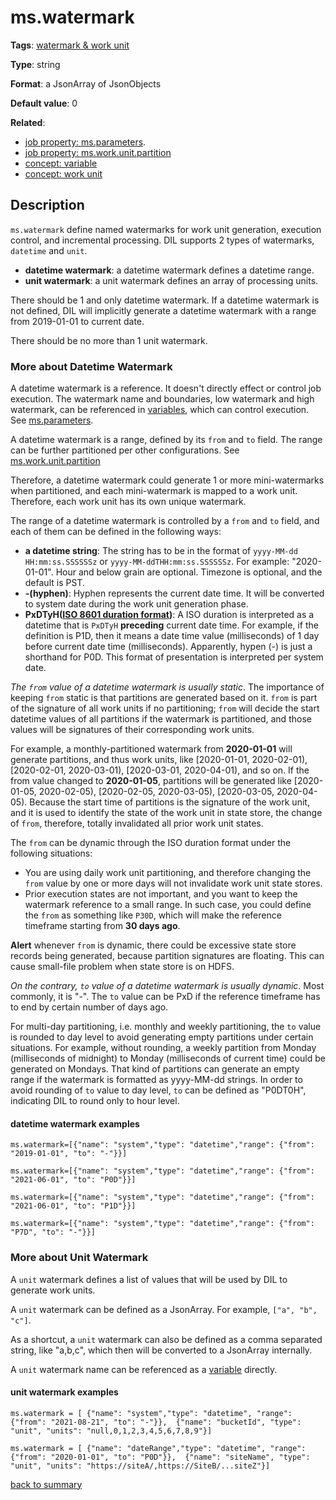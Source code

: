 # ms.watermark

**Tags**: 
[watermark & work unit](https://github.com/linkedin/data-integration-library/blob/master/docs/parameters/categories.md#watermark-work-unit-properties)

**Type**: string

**Format**: a JsonArray of JsonObjects

**Default value**: 0

**Related**:

- [job property: ms.parameters](https://github.com/linkedin/data-integration-library/blob/master/docs/parameters/ms.parameters.md).
- [job property: ms.work.unit.partition](https://github.com/linkedin/data-integration-library/blob/master/docs/parameters/ms.work.unit.partition.md)
- [concept: variable](https://github.com/linkedin/data-integration-library/blob/master/docs/concepts/variable.md) 
- [concept: work unit](https://github.com/linkedin/data-integration-library/blob/master/docs/concepts/work-unit.md)

## Description

`ms.watermark` define named watermarks for work unit generation, execution control, 
and incremental processing. DIL supports 2 types of watermarks, `datetime` and `unit`.

- **datetime watermark**: a datetime watermark defines a datetime range. 
- **unit watermark**: a unit watermark defines an array of processing units.

There should be 1 and only datetime watermark. If a datetime watermark is not defined,
DIL will implicitly generate a datetime watermark with a range from 2019-01-01 to current date.

There should be no more than 1 unit watermark.  

### More about Datetime Watermark

A datetime watermark is a reference. It doesn't directly effect or control
job execution. The watermark name and boundaries, low watermark 
and high watermark, can be referenced in [variables](https://github.com/linkedin/data-integration-library/blob/master/docs/concepts/variable.md),
which can control execution. 
See [ms.parameters](https://github.com/linkedin/data-integration-library/blob/master/docs/parameters/ms.parameters.md).

A datetime watermark is a range, defined by its `from` and `to` field. The range
can be further partitioned per other configurations. 
See [ms.work.unit.partition](https://github.com/linkedin/data-integration-library/blob/master/docs/parameters/ms.work.unit.partition.md) 

Therefore, a datetime watermark could generate 1 or more mini-watermarks when 
partitioned, and each mini-watermark is mapped to a work unit. Therefore, 
each work unit has its own unique watermark.

The range of a datetime watermark is controlled by a `from` and `to` field, and
each of them can be defined in the following ways:

- **a datetime string**: The string has to be in the format of `yyyy-MM-dd HH:mm:ss.SSSSSSz` 
or `yyyy-MM-ddTHH:mm:ss.SSSSSSz`. For example: "2020-01-01". Hour and below grain
are optional. Timezone is optional, and the default is PST. 
- **-(hyphen)**: Hyphen represents the current date time. It will be converted to 
system date during the work unit generation phase. 
- **PxDTyH([ISO 8601 duration format](https://en.wikipedia.org/wiki/ISO_8601#Durations))**:
A ISO duration is interpreted as a datetime 
that is `PxDTyH` **preceding** current date time. For example, if the definition
is P1D, then it means a date time value (milliseconds) of 1 day before current
date time (milliseconds). Apparently, hypen (-) is just a shorthand for P0D. 
This format of presentation is interpreted per system date. 

_The `from` value of a datetime watermark is usually static_.
The importance of keeping `from` static is that partitions are generated 
based on it. `from` is part of the signature of all work units if no partitioning;
 `from` will decide the start datetime values of all partitions if the watermark
is partitioned, and those values will be signatures of their corresponding 
work units. 

For example, a monthly-partitioned watermark from **2020-01-01** will generate
partitions, and thus work units, like [2020-01-01, 2020-02-01), [2020-02-01, 2020-03-01),
[2020-03-01, 2020-04-01), and so on. If the from value changed to **2020-01-05**,
partitions will be generated like [2020-01-05, 2020-02-05), [2020-02-05, 2020-03-05),
[2020-03-05, 2020-04-05). Because the start time of partitions is the signature
of the work unit, and it is used to identify the state of the work unit in 
state store, the change of `from`, therefore, totally invalidated all prior
work unit states. 

The `from` can be dynamic through the ISO duration format under 
the following situations:

- You are using daily work unit partitioning, and therefore changing the `from` value
by one or more days will not invalidate work unit state stores.  
- Prior execution states are not important, and you want to keep the watermark 
reference to a small range. In such case, you could define the `from` as something
like `P30D`, which will make the reference timeframe starting from **30 days ago**.

**Alert** whenever `from` is dynamic, there could be excessive state store 
records being generated, because partition signatures are floating. This can 
cause small-file problem when state store is on HDFS.  
 
_On the contrary, `to` value of a datetime watermark is usually dynamic_. Most
commonly, it is "-". The `to` value can be PxD if the reference timeframe has to 
end by certain number of days ago. 

For multi-day partitioning, i.e. monthly and weekly partitioning, the `to` value
is rounded to day level to avoid generating empty partitions under certain situations.
For example, 
without rounding, a weekly partition from Monday (milliseconds of midnight) to
Monday (milliseconds of current time) could be generated on Mondays. That kind of 
partitions can generate an empty range if the watermark is formatted as
yyyy-MM-dd strings. In order to avoid rounding of `to` value to day level, 
`to` can be defined as "P0DT0H", indicating DIL to round only to hour level. 
  
#### datetime watermark examples

`ms.watermark=[{"name": "system","type": "datetime","range": {"from": "2019-01-01", "to": "-"}}]`

`ms.watermark=[{"name": "system","type": "datetime","range": {"from": "2021-06-01", "to": "P0D"}}]`

`ms.watermark=[{"name": "system","type": "datetime","range": {"from": "2021-06-01", "to": "P1D"}}]`

`ms.watermark=[{"name": "system","type": "datetime","range": {"from": "P7D", "to": "-"}}]`

### More about Unit Watermark

A `unit` watermark defines a list of values that will be used by DIL to
generate work units. 

A `unit` watermark can be defined as a JsonArray. 
For example, `["a", "b", "c"]`.

As a shortcut, a `unit` watermark can also be defined as
a comma separated string, like "a,b,c", which then will be converted
to a JsonArray internally.   

A `unit` watermark name can be referenced as a [variable](https://github.com/linkedin/data-integration-library/blob/master/docs/concepts/variable.md)
directly. 

#### unit watermark examples

`ms.watermark = [
{"name": "system","type": "datetime", "range": {"from": "2021-08-21", "to": "-"}}, 
{"name": "bucketId", "type": "unit", "units": "null,0,1,2,3,4,5,6,7,8,9"}]
`  

`ms.watermark = [
{"name": "dateRange","type": "datetime", "range": {"from": "2020-01-01", "to": "P0D"}}, 
{"name": "siteName", "type": "unit", "units": "https://siteA/,https://SiteB/...siteZ"}]
`

[back to summary](https://github.com/linkedin/data-integration-library/blob/master/docs/parameters/summary.md#mswatermark) 